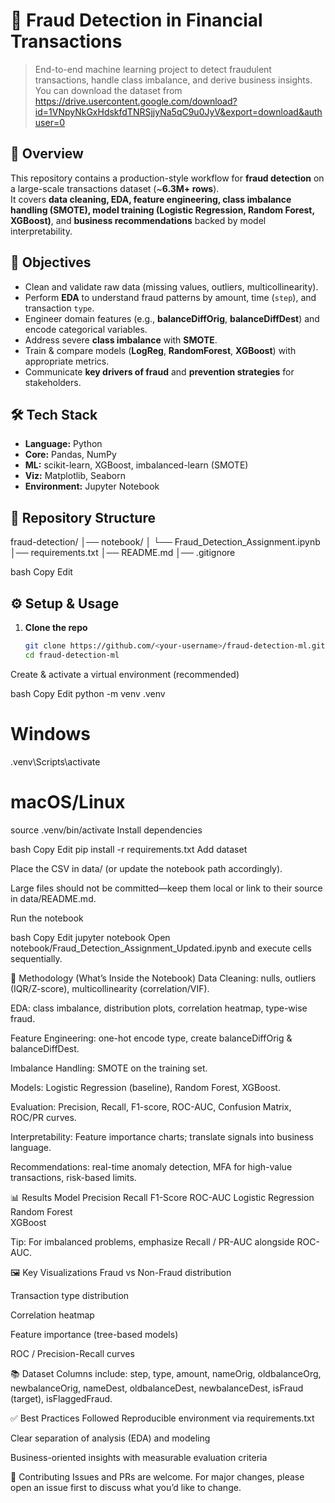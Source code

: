 # 🚀 Fraud Detection in Financial Transactions

> End-to-end machine learning project to detect fraudulent transactions, handle class imbalance, and derive business insights.
> You can download the dataset from https://drive.usercontent.google.com/download?id=1VNpyNkGxHdskfdTNRSjjyNa5qC9u0JyV&export=download&authuser=0

## 📌 Overview
This repository contains a production-style workflow for **fraud detection** on a large-scale transactions dataset (~**6.3M+ rows**).  
It covers **data cleaning, EDA, feature engineering, class imbalance handling (SMOTE), model training (Logistic Regression, Random Forest, XGBoost)**, and **business recommendations** backed by model interpretability.

## 🎯 Objectives
- Clean and validate raw data (missing values, outliers, multicollinearity).
- Perform **EDA** to understand fraud patterns by amount, time (`step`), and transaction `type`.
- Engineer domain features (e.g., **balanceDiffOrig**, **balanceDiffDest**) and encode categorical variables.
- Address severe **class imbalance** with **SMOTE**.
- Train & compare models (**LogReg**, **RandomForest**, **XGBoost**) with appropriate metrics.
- Communicate **key drivers of fraud** and **prevention strategies** for stakeholders.

## 🛠️ Tech Stack
- **Language:** Python  
- **Core:** Pandas, NumPy  
- **ML:** scikit-learn, XGBoost, imbalanced-learn (SMOTE)  
- **Viz:** Matplotlib, Seaborn  
- **Environment:** Jupyter Notebook

## 📂 Repository Structure
fraud-detection/
│── notebook/
│ └── Fraud_Detection_Assignment.ipynb
│── requirements.txt
│── README.md
│── .gitignore

bash
Copy
Edit

## ⚙️ Setup & Usage
1. **Clone the repo**
   ```bash
   git clone https://github.com/<your-username>/fraud-detection-ml.git
   cd fraud-detection-ml
Create & activate a virtual environment (recommended)

bash
Copy
Edit
python -m venv .venv
# Windows
.venv\Scripts\activate
# macOS/Linux
source .venv/bin/activate
Install dependencies

bash
Copy
Edit
pip install -r requirements.txt
Add dataset

Place the CSV in data/ (or update the notebook path accordingly).

Large files should not be committed—keep them local or link to their source in data/README.md.

Run the notebook

bash
Copy
Edit
jupyter notebook
Open notebook/Fraud_Detection_Assignment_Updated.ipynb and execute cells sequentially.

🧪 Methodology (What’s Inside the Notebook)
Data Cleaning: nulls, outliers (IQR/Z-score), multicollinearity (correlation/VIF).

EDA: class imbalance, distribution plots, correlation heatmap, type-wise fraud.

Feature Engineering: one-hot encode type, create balanceDiffOrig & balanceDiffDest.

Imbalance Handling: SMOTE on the training set.

Models: Logistic Regression (baseline), Random Forest, XGBoost.

Evaluation: Precision, Recall, F1-score, ROC-AUC, Confusion Matrix, ROC/PR curves.

Interpretability: Feature importance charts; translate signals into business language.

Recommendations: real-time anomaly detection, MFA for high-value transactions, risk-based limits.

📊 Results 
Model	Precision	Recall	F1-Score	ROC-AUC
Logistic Regression				
Random Forest				
XGBoost				

Tip: For imbalanced problems, emphasize Recall / PR-AUC alongside ROC-AUC.

🖼️ Key Visualizations
Fraud vs Non-Fraud distribution

Transaction type distribution

Correlation heatmap

Feature importance (tree-based models)

ROC / Precision-Recall curves

📚 Dataset
Columns include: step, type, amount, nameOrig, oldbalanceOrg, newbalanceOrig, nameDest, oldbalanceDest, newbalanceDest, isFraud (target), isFlaggedFraud.

✅ Best Practices Followed
Reproducible environment via requirements.txt

Clear separation of analysis (EDA) and modeling

Business-oriented insights with measurable evaluation criteria

🤝 Contributing
Issues and PRs are welcome. For major changes, please open an issue first to discuss what you’d like to change.
